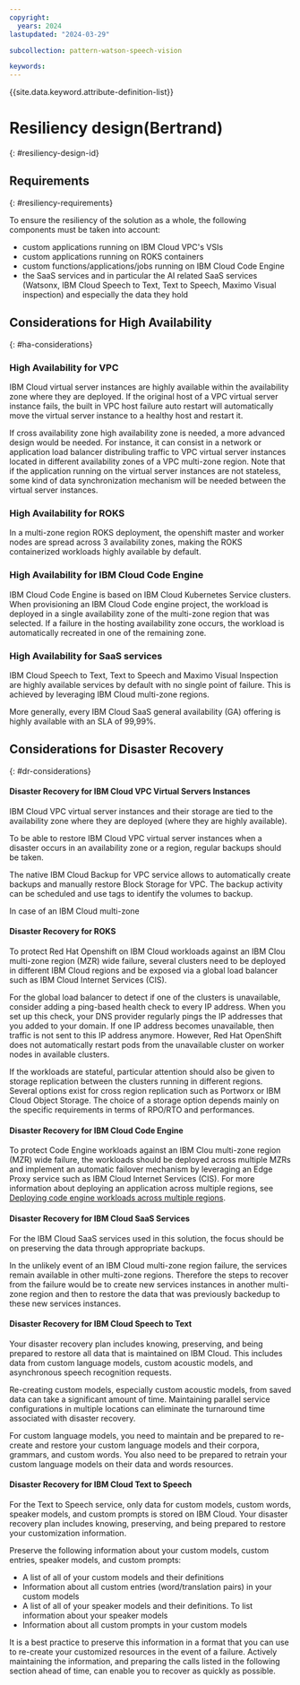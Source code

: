 ```yaml
---
copyright:
  years: 2024
lastupdated: "2024-03-29"

subcollection: pattern-watson-speech-vision

keywords:
---
```

{{site.data.keyword.attribute-definition-list}}

# Resiliency design(Bertrand)

{: #resiliency-design-id}

## Requirements

{: #resiliency-requirements}

To ensure the resiliency of the solution as a whole, the following components must be taken into account:

- custom applications running on IBM Cloud VPC's VSIs
- custom applications running on ROKS containers
- custom functions/applications/jobs running on IBM Cloud Code Engine
- the SaaS services and in particular the AI related SaaS services (Watsonx, IBM Cloud Speech to Text, Text to Speech, Maximo Visual inspection) and especially the data they hold

## Considerations for High Availability

{: #ha-considerations}

### High Availability for VPC

IBM Cloud virtual server instances are highly available within the availability zone where they are deployed. If the original host of a VPC virtual server instance fails, the built in VPC host failure auto restart will automatically move the virtual server instance to a healthy host and restart it.

If cross availability zone high availability zone is needed, a more advanced design would be needed.
For instance, it can consist in a network or application load balancer distribuling traffic to VPC virtual server instances located in different availability zones of a VPC multi-zone region. Note that if the application running on the virtual server instances are not stateless, some kind of data synchronization mechanism will be needed between the virtual server instances.

### High Availability for ROKS

In a multi-zone region ROKS deployment, the openshift master and worker nodes are spread across 3 availability zones, making the ROKS containerized workloads highly available by default.

### High Availability for IBM Cloud Code Engine

IBM Cloud Code Engine is based on IBM Cloud Kubernetes Service clusters. When provisioning an IBM Cloud Code engine project, the workload is deployed in a single availability zone of the multi-zone region that was selected. If a failure in the hosting availability zone occurs, the workload is automatically recreated in one of the remaining zone.

### High Availability for SaaS services

IBM Cloud Speech to Text, Text to Speech and Maximo Visual Inspection are highly available services by default with no single point of failure. This is achieved by leveraging IBM Cloud multi-zone regions.

More generally, every IBM Cloud SaaS general availability (GA) offering is highly available with an SLA of 99,99%.

## Considerations for Disaster Recovery

{: #dr-considerations}

#### Disaster Recovery for IBM Cloud VPC Virtual Servers Instances

IBM Cloud VPC virtual server instances and their storage are tied to the availability zone where they are deployed (where they are highly available).

To be able to restore IBM Cloud VPC virtual server instances when a disaster occurs in an availability zone or a region, regular backups should be taken.

The native IBM Cloud Backup for VPC service allows to automatically create backups and manually restore Block Storage for VPC. The backup activity can be scheduled and use tags to identify the volumes to backup.

In case of an IBM Cloud multi-zone

#### Disaster Recovery for ROKS

To protect Red Hat Openshift on IBM Cloud workloads against an IBM Clou multi-zone region (MZR) wide failure, several clusters need to be deployed in different IBM Cloud regions and be exposed via a global load balancer such as IBM Cloud Internet Services (CIS). 

For the global load balancer to detect if one of the clusters is unavailable, consider adding a ping-based health check to every IP address. When you set up this check, your DNS provider regularly pings the IP addresses that you added to your domain. If one IP address becomes unavailable, then traffic is not sent to this IP address anymore. However, Red Hat OpenShift does not automatically restart pods from the unavailable cluster on worker nodes in available clusters.

If the workloads are stateful, particular attention should also be given to storage replication between the clusters running in different regions.
Several options exist for cross region replication such as Portworx or IBM Cloud Object Storage. The choice of a storage option depends mainly on the specific requirements in terms of RPO/RTO and performances.

#### Disaster Recovery for IBM Cloud Code Engine

To protect Code Engine workloads against an IBM Clou multi-zone region (MZR) wide failure, the workloads should be deployed across multiple MZRs and implement an automatic failover mechanism by leveraging an Edge Proxy service such as IBM Cloud Internet Services (CIS). For more information about deploying an application across multiple regions, see [Deploying code engine workloads across multiple regions](https://cloud.ibm.com/docs/codeengine?topic=codeengine-deploy-multiple-regions).

#### Disaster Recovery for IBM Cloud SaaS Services

For the IBM Cloud SaaS services used in this solution, the focus should be on preserving the data through appropriate backups.

In the unlikely event of an IBM Cloud  multi-zone region failure, the services remain available in other multi-zone regions. Therefore the steps to recover from the failure would be to create new services instances in another multi-zone region and then to restore the data that was previously backedup to these new services instances.

#### Disaster Recovery for IBM Cloud Speech to Text

Your disaster recovery plan includes knowing, preserving, and being prepared to restore all data that is maintained on IBM Cloud. This includes data from custom language models, custom acoustic models, and asynchronous speech recognition requests.

Re-creating custom models, especially custom acoustic models, from saved data can take a significant amount of time. Maintaining parallel service configurations in multiple locations can eliminate the turnaround time associated with disaster recovery.

For custom language models, you need to maintain and be prepared to re-create and restore your custom language models and their corpora, grammars, and custom words. You also need to be prepared to retrain your custom language models on their data and words resources.

#### Disaster Recovery for IBM Cloud Text to Speech

For the Text to Speech service, only data for custom models, custom words, speaker models, and custom prompts is stored on IBM Cloud. Your disaster recovery plan includes knowing, preserving, and being prepared to restore your customization information.

Preserve the following information about your custom models, custom entries, speaker models, and custom prompts:

- A list of all of your custom models and their definitions
- Information about all custom entries (word/translation pairs) in your custom models
- A list of all of your speaker models and their definitions. To list information about your speaker models
- Information about all custom prompts in your custom models

It is a best practice to preserve this information in a format that you can use to re-create your customized resources in the event of a failure. Actively maintaining the information, and preparing the calls listed in the following section ahead of time, can enable you to recover as quickly as possible.

